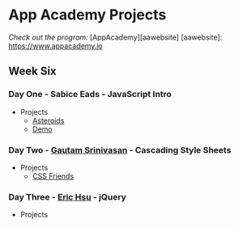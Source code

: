 # App Academy Projects

_Check out the program:_ [AppAcademy][aawebsite]
[aawebsite]: https://www.appacademy.io

## Week Six

### Day One - Sabice Eads - JavaScript Intro

+ Projects
  + [Asteroids][asteroids_code]
  + [Demo][asteroids_demo]

[asteroids_code]: ./D1_SabiceEads/Asteroids
[asteroids_demo]: https://pashdevore.github.io/asteroids

### Day Two - [Gautam Srinivasan][huchmo] - Cascading Style Sheets

+ Projects
  + [CSS Friends][cssfriends]

[cssfriends]: ./D2_GautamSrinivasan/skeleton/
[huchmo]: https://github.com/huchmo

[MisterDeeJay]: https://github.com/MisterDeejay

### Day Three - [Eric Hsu][erichsu7] - jQuery

+ Projects

[erichsu7]: https://github.com/erichsu7
